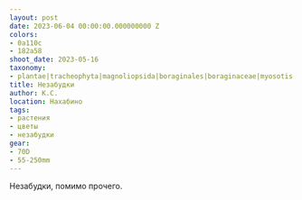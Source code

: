 ```yaml
---
layout: post
date: 2023-06-04 00:00:00.000000000 Z
colors:
- 0a110c
- 182a58
shoot_date: 2023-05-16
taxonomy:
- plantae|tracheophyta|magnoliopsida|boraginales|boraginaceae|myosotis|myosotis arvensis
title: Незабудки
author: К.С.
location: Нахабино
tags:
- растения
- цветы
- незабудки
gear:
- 70D
- 55-250mm
---
```

Незабудки, помимо прочего.

